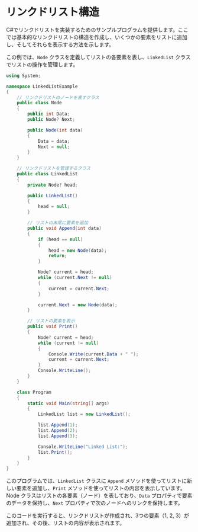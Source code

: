 # リンクドリスト構造

C#でリンクドリストを実装するためのサンプルプログラムを提供します。ここでは基本的なリンクドリストの構造を作成し、いくつかの要素をリストに追加し、そしてそれらを表示する方法を示します。

この例では、`Node` クラスを定義してリストの各要素を表し、`LinkedList` クラスでリストの操作を管理します。

```csharp
using System;

namespace LinkedListExample
{
	// リンクドリストのノードを表すクラス
	public class Node
	{
		public int Data;
		public Node? Next;

		public Node(int data)
		{
			Data = data;
			Next = null;
		}
	}

	// リンクドリストを管理するクラス
	public class LinkedList
	{
		private Node? head;

		public LinkedList()
		{
			head = null;
		}

		// リストの末尾に要素を追加
		public void Append(int data)
		{
			if (head == null)
			{
				head = new Node(data);
				return;
			}

			Node? current = head;
			while (current.Next != null)
			{
				current = current.Next;
			}

			current.Next = new Node(data);
		}

		// リストの要素を表示
		public void Print()
		{
			Node? current = head;
			while (current != null)
			{
				Console.Write(current.Data + " ");
				current = current.Next;
			}
			Console.WriteLine();
		}
	}

	class Program
	{
		static void Main(string[] args)
		{
			LinkedList list = new LinkedList();

			list.Append(1);
			list.Append(2);
			list.Append(3);

			Console.WriteLine("Linked List:");
			list.Print();
		}
	}
}
```

このプログラムでは、`LinkedList` クラスに `Append` メソッドを使ってリストに新しい要素を追加し、`Print` メソッドを使ってリストの内容を表示しています。Node クラスはリストの各要素（ノード）を表しており、`Data` プロパティで要素のデータを保持し、`Next` プロパティで次のノードへのリンクを保持します。

このコードを実行すると、リンクドリストが作成され、3つの要素（1, 2, 3）が追加され、その後、リストの内容が表示されます。
